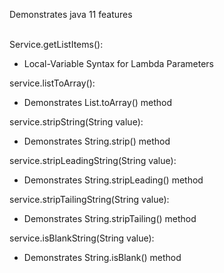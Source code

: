 Demonstrates java 11 features <br/><br/>

Service.getListItems():
-  Local-Variable Syntax for Lambda Parameters

 service.listToArray():
-  Demonstrates List.toArray() method

 service.stripString(String value):
 - Demonstrates String.strip() method

 service.stripLeadingString(String value):
 - Demonstrates String.stripLeading() method

  service.stripTailingString(String value):
 - Demonstrates String.stripTailing() method

  service.isBlankString(String value):
 - Demonstrates String.isBlank() method
